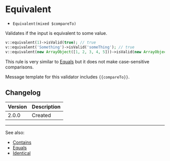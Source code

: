 # Equivalent

- `Equivalent(mixed $compareTo)`

Validates if the input is equivalent to some value.

```php
v::equivalent(1)->isValid(true); // true
v::equivalent('Something')->isValid('someThing'); // true
v::equivalent(new ArrayObject([1, 2, 3, 4, 5]))->isValid(new ArrayObject([1, 2, 3, 4, 5])); // true
```

This rule is very similar to [Equals](Equals.md) but it does not make case-sensitive
comparisons.

Message template for this validator includes `{{compareTo}}`.

## Changelog

Version | Description
--------|-------------
  2.0.0 | Created

***
See also:

- [Contains](Contains.md)
- [Equals](Equals.md)
- [Identical](Identical.md)
